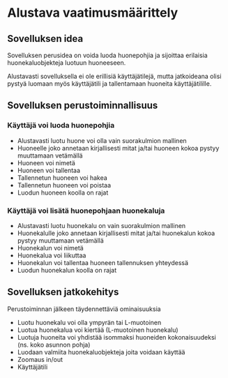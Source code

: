 # Alustava vaatimusmäärittely

## Sovelluksen idea

Sovelluksen perusidea on voida luoda huonepohjia ja sijoittaa erilaisia huonekaluobjekteja
luotuun huoneeseen.

Alustavasti sovelluksella ei ole erillisiä käyttäjätilejä, mutta jatkoideana olisi
pystyä luomaan myös käyttäjätili ja tallentamaan huoneita käyttäjätilille.

## Sovelluksen perustoiminnallisuus

### Käyttäjä voi luoda huonepohjia 

  - Alustavasti luotu huone voi olla vain suorakulmion mallinen
  - Huoneelle joko annetaan kirjallisesti mitat ja/tai huoneen kokoa pystyy muuttamaan vetämällä
  - Huoneen voi nimetä
  - Huoneen voi tallentaa
  - Tallennetun huoneen voi hakea
  - Tallennetun huoneen voi poistaa  
  - Luodun huoneen koolla on rajat
  
### Käyttäjä voi lisätä huonepohjaan huonekaluja
 
  - Alustavasti luotu huonekalu on vain suorakulmion mallinen
  - Huonekalulle joko annetaan kirjallisesti mitat ja/tai huonekalun kokoa pystyy muuttamaan vetämällä
  - Huonekalun voi nimetä
  - Huonekalua voi liikuttaa
  - Huonekalun voi tallentaa huoneen tallennuksen yhteydessä
  - Luodun huonekalun koolla on rajat
 
## Sovelluksen jatkokehitys
  
 Perustoiminnan jälkeen täydennettäviä ominaisuuksia 
 
   - Luotu huonekalu voi olla ympyrän tai L-muotoinen
   - Luotua huonekalua voi kiertää (L-muotoinen huonekalu)  
   - Luotuja huoneita voi yhdistää isommaksi huoneiden kokonaisuudeksi (ns. koko asunnon pohja)
   - Luodaan valmiita huonekaluobjekteja joita voidaan käyttää   
   - Zoomaus in/out 
   - Käyttäjätili
